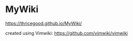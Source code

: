 # MyWiki

https://thricegood.github.io/MyWiki/

created using Vimwiki: https://github.com/vimwiki/vimwiki
